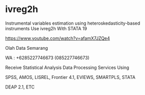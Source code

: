 # ivreg2h
Instrumental variables estimation using heteroskedasticity-based instruments Use ivreg2h With STATA 19

https://www.youtube.com/watch?v=afamX7JZQe4

Olah Data Semarang

WA : +6285227746673 (085227746673)

Receive Statistical Analysis Data Processing Services Using

SPSS, AMOS, LISREL, Frontier 4.1, EVIEWS, SMARTPLS, STATA

DEAP 2.1, ETC
